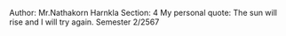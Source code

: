 Author: Mr.Nathakorn Harnkla
Section: 4
My personal quote: The sun will rise and I will try again.
Semester 2/2567
